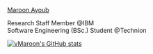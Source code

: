 [Maroon Ayoub](https://www.linkedin.com/in/v-maroon/)

Research Staff Member @IBM\
Software Engineering (BSc.) Student @Technion


[![vMaroon's GitHub stats](https://github-readme-stats.vercel.app/api?username=vmaroon)](https://github.com/vmaroon/vmaroon)
